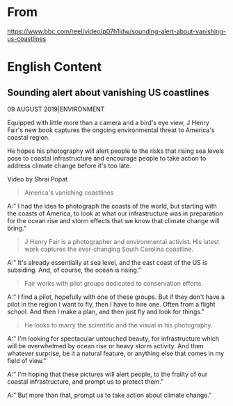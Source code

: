 # From

https://www.bbc.com/reel/video/p07h1ldw/sounding-alert-about-vanishing-us-coastlines

# English Content

## Sounding alert about vanishing US coastlines

09 AUGUST 2019|ENVIRONMENT

Equipped with little more than a camera and a bird's eye view, J Henry Fair's new book captures the ongoing environmental threat to America's coastal region.

He hopes his photography will alert people to the risks that rising sea levels pose to coastal infrastructure and encourage people to take action to address climate change before it's too late.

Video by Shrai Popat

> America's vanishing coastlines

A:" I had the idea to photograph the coasts of the world, but starting with the coasts of America, to look at what our infrastructure was in preparation for the ocean rise and storm effects that we know that climate change will bring."

> J Henry Fair is a photographer and environmental activist. His latest work captures the ever-changing South Carolina coastline.

A:" It's already essentially at sea level, and the east coast of the US is subsiding. And, of course, the ocean is rising."

> Fair works with pilot groups dedicated to conservation efforts.

A:" I find a pilot, hopefully with one of these groups. But if they don't have a pilot in the region I want to fly, then I have to hire one. Often from a flight school. And then I make a plan, and then just fly and look for things."

> He looks to marry the scientific and the visual in his photography.

A:" I'm looking for spectacular untouched beauty, for infrastructure which will be overwhelmed by ocean rise or heavy storm activity. And then whatever surprise, be it a natural feature, or anything else that comes in my field of view."

A:" I'm hoping that these pictures will alert people, to the frailty of our coastal infrastructure, and prompt us to protect them."

A:" But more than that, prompt us to take action about climate change."

